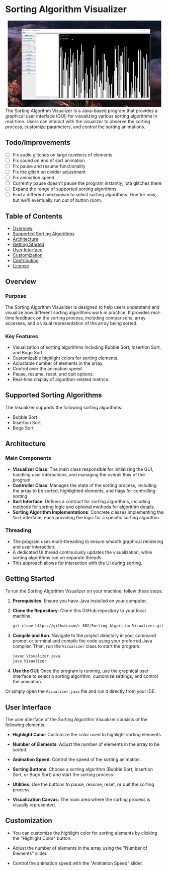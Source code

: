 # Sorting Algorithm Visualizer
<div align="center">
  <img src="resources/demo.gif" alt="Visualizer Demo">
</div>
The Sorting Algorithm Visualizer is a Java-based program that provides a graphical user interface (GUI) for visualizing various sorting algorithms in real-time. Users can interact with the visualizer to observe the sorting process, customize parameters, and control the sorting animations.

## Todo/Improvements
- [ ] Fix audio glitches on large numbers of elements
- [ ] Fix sound on end of sort animation
- [ ] Fix pause and resume functionality 
- [ ] Fix the glitch on divider adjustment
- [ ] Fix animation speed
- [ ] Currently pause doesn't pause the program instantly, lota glitches there
- [ ] Expand the range of supported sorting algorithms
- [ ] Find a different mechanism to select sorting algorithms. Fine for now, but we'll eventually run out of button room. 

## Table of Contents

- [Overview](#overview)
- [Supported Sorting Algorithms](#supported-sorting-algorithms)
- [Architecture](#architecture)
- [Getting Started](#getting-started)
- [User Interface](#user-interface)
- [Customization](#customization)
- [Contributing](#contributing)
- [License](#license)

## Overview

### Purpose
The Sorting Algorithm Visualizer is designed to help users understand and visualize how different sorting algorithms work in practice. It provides real-time feedback on the sorting process, including comparisons, array accesses, and a visual representation of the array being sorted.

### Key Features
- Visualization of sorting algorithms including Bubble Sort, Insertion Sort, and Bogo Sort.
- Customizable highlight colors for sorting elements.
- Adjustable number of elements in the array.
- Control over the animation speed.
- Pause, resume, reset, and quit options.
- Real-time display of algorithm-related metrics.

## Supported Sorting Algorithms

The Visualizer supports the following sorting algorithms:
- Bubble Sort
- Insertion Sort
- Bogo Sort

## Architecture

### Main Components
- **Visualizer Class**: The main class responsible for initializing the GUI, handling user interactions, and managing the overall flow of the program.
- **Controller Class**: Manages the state of the sorting process, including the array to be sorted, highlighted elements, and flags for controlling sorting.
- **Sort Interface**: Defines a contract for sorting algorithms, including methods for sorting logic and optional methods for algorithm details.
- **Sorting Algorithm Implementations**: Concrete classes implementing the `Sort` interface, each providing the logic for a specific sorting algorithm.

### Threading
- The program uses multi-threading to ensure smooth graphical rendering and user interaction.
- A dedicated UI thread continuously updates the visualization, while sorting algorithms run on separate threads.
- This approach allows for interaction with the UI during sorting.

## Getting Started

To run the Sorting Algorithm Visualizer on your machine, follow these steps:

1. **Prerequisites**: Ensure you have Java installed on your computer.

2. **Clone the Repository**: Clone this GitHub repository to your local machine.

    ```bash
    git clone https://github.com/r-802/Sorting-Algorithm-Visualizer.git
    ```

3. **Compile and Run**: Navigate to the project directory in your command prompt or terminal and compile the code using your preferred Java compiler. Then, run the `Visualizer` class to start the program.

    ```bash
    javac Visualizer.java
    java Visualizer
    ```

4. **Use the GUI**: Once the program is running, use the graphical user interface to select a sorting algorithm, customize settings, and control the animation.

Or simply open the `Visualizer.java` file and run it directly from your IDE.


## User Interface

The user interface of the Sorting Algorithm Visualizer consists of the following elements:

- **Highlight Color**: Customize the color used to highlight sorting elements.

- **Number of Elements**: Adjust the number of elements in the array to be sorted.

- **Animation Speed**: Control the speed of the sorting animation.

- **Sorting Buttons**: Choose a sorting algorithm (Bubble Sort, Insertion Sort, or Bogo Sort) and start the sorting process.

- **Utilities**: Use the buttons to pause, resume, reset, or quit the sorting process.

- **Visualization Canvas**: The main area where the sorting process is visually represented.

## Customization

- You can customize the highlight color for sorting elements by clicking the "Highlight Color" button.

- Adjust the number of elements in the array using the "Number of Elements" slider.

- Control the animation speed with the "Animation Speed" slider.
